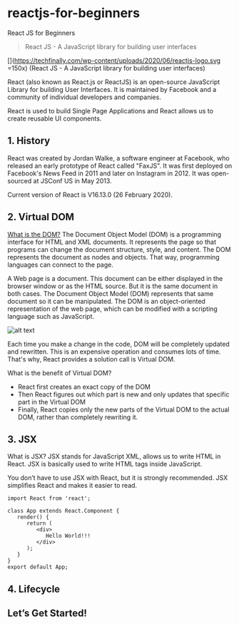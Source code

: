 # reactjs-for-beginners
React JS for Beginners

> React JS - A JavaScript library for building user interfaces

[](https://techfinally.com/wp-content/uploads/2020/06/reactjs-logo.svg =150x) (React JS - A JavaScript library for building user interfaces)

React (also known as React.js or ReactJS) is an open-source JavaScript Library for building User Interfaces. It is maintained by Facebook and a community of individual developers and companies.

React is used to build Single Page Applications and React allows us to create reusable UI components.

## 1. History

React was created by Jordan Walke, a software engineer at Facebook, who released an early prototype of React called "FaxJS". It was first deployed on Facebook's News Feed in 2011 and later on Instagram in 2012. It was open-sourced at JSConf US in May 2013.

Current version of React is V16.13.0 (26 February 2020).

## 2. Virtual DOM

[What is the DOM?](https://developer.mozilla.org/en-US/docs/Web/API/Document_Object_Model/Introduction) The Document Object Model (DOM) is a programming interface for HTML and XML documents. It represents the page so that programs can change the document structure, style, and content. The DOM represents the document as nodes and objects. That way, programming languages can connect to the page.

A Web page is a document. This document can be either displayed in the browser window or as the HTML source. But it is the same document in both cases. The Document Object Model (DOM) represents that same document so it can be manipulated. The DOM is an object-oriented representation of the web page, which can be modified with a scripting language such as JavaScript.

![alt text](https://upload.wikimedia.org/wikipedia/commons/thumb/5/5a/DOM-model.svg/220px-DOM-model.svg.png "Tree Structure of the Document Object Model")

Each time you make a change in the code, DOM will be completely updated and rewritten. This is an expensive operation and consumes lots of time. That's why, React provides a solution call is Virtual DOM.

What is the benefit of Virtual DOM?
- React first creates an exact copy of the DOM
- Then React figures out which part is new and only updates that specific part in the Virtual DOM
- Finally, React copies only the new parts of the Virtual DOM to the actual DOM, rather than completely rewriting it.

## 3. JSX

What is JSX? JSX stands for JavaScript XML, allows us to write HTML in React. JSX is basically used to write HTML tags inside JavaScript.

You don’t have to use JSX with React, but it is strongly recommended. JSX simplifies React and makes it easier to read.

```
import React from 'react';

class App extends React.Component {
   render() {
      return (
         <div>
            Hello World!!!
         </div>
      );
   }
}
export default App;
```

## 4. Lifecycle


## Let’s Get Started!
